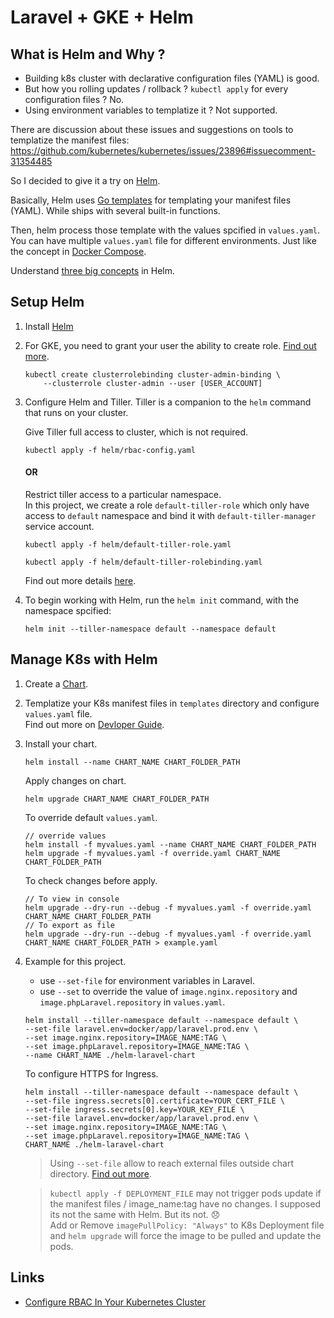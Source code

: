 # Laravel + GKE + Helm

## What is Helm and Why ?

* Building k8s cluster with declarative configuration files (YAML) is good. 
* But how you rolling updates / rollback ? `kubectl apply` for every configuration files ? No.
* Using environment variables to templatize it ? Not supported.

There are discussion about these issues and suggestions on tools to templatize the manifest files:  
https://github.com/kubernetes/kubernetes/issues/23896#issuecomment-31354485  
  
So I decided to give it a try on [Helm](https://helm.sh/).  
  
Basically, Helm uses [Go templates](https://godoc.org/text/template) for templating
your manifest files (YAML). While ships with several built-in functions.  

Then, helm process those template with the values spcified in `values.yaml`. 
You can have multiple `values.yaml` file for different environments. 
Just like the concept in [Docker Compose](https://docs.docker.com/compose/extends/#compose-documentation).  
  
Understand [three big concepts](https://docs.helm.sh/using_helm/#three-big-concepts) in Helm.  


## Setup Helm

1. Install [Helm](https://docs.helm.sh/using_helm/#install-helm)

2. For GKE, you need to grant your user the ability to create role. [Find out more](https://cloud.google.com/kubernetes-engine/docs/how-to/role-based-access-control).
    ```
    kubectl create clusterrolebinding cluster-admin-binding \
        --clusterrole cluster-admin --user [USER_ACCOUNT]
    ```
3. Configure Helm and Tiller. Tiller is a companion to the `helm` command that runs on your cluster.

    Give Tiller full access to cluster, which is not required.
    ```
    kubectl apply -f helm/rbac-config.yaml
    ```
    #### OR

    Restrict tiller access to a particular namespace.  
    In this project, we create a role  `default-tiller-role` which only have access to `default` namespace and bind it with `default-tiller-manager` service account.
    ```
    kubectl apply -f helm/default-tiller-role.yaml

    kubectl apply -f helm/default-tiller-rolebinding.yaml
    ```

    Find out more details [here](https://docs.helm.sh/using_helm/#tiller-and-role-based-access-control).
 
3. To begin working with Helm, run the `helm init` command, with the namespace spcified:
    ```
    helm init --tiller-namespace default --namespace default
    ```

## Manage K8s with Helm

1. Create a [Chart](https://docs.helm.sh/developing_charts/#using-helm-to-manage-charts).

2. Templatize your K8s manifest files in `templates` directory and configure `values.yaml` file.  
Find out more on [Devloper Guide](https://docs.helm.sh/chart_template_guide/#the-chart-template-developer-s-guide).

3. Install your chart.
    ```
    helm install --name CHART_NAME CHART_FOLDER_PATH
    ```

    Apply changes on chart.
    ```
    helm upgrade CHART_NAME CHART_FOLDER_PATH
    ```

    To override default `values.yaml`.
    ```
    // override values
    helm install -f myvalues.yaml --name CHART_NAME CHART_FOLDER_PATH
    helm upgrade -f myvalues.yaml -f override.yaml CHART_NAME CHART_FOLDER_PATH
    ```

    To check changes before apply.
    ```
    // To view in console
    helm upgrade --dry-run --debug -f myvalues.yaml -f override.yaml CHART_NAME CHART_FOLDER_PATH
    // To export as file
    helm upgrade --dry-run --debug -f myvalues.yaml -f override.yaml CHART_NAME CHART_FOLDER_PATH > example.yaml
    ```
5. Example for this project.
    * use `--set-file` for environment variables in Laravel.
    * use `--set` to override the value of `image.nginx.repository` and `image.phpLaravel.repository` in `values.yaml`.
    ```
    helm install --tiller-namespace default --namespace default \
    --set-file laravel.env=docker/app/laravel.prod.env \
    --set image.nginx.repository=IMAGE_NAME:TAG \
    --set image.phpLaravel.repository=IMAGE_NAME:TAG \
    --name CHART_NAME ./helm-laravel-chart
    ```

    To configure HTTPS for Ingress.
    ```
    helm install --tiller-namespace default --namespace default \
    --set-file ingress.secrets[0].certificate=YOUR_CERT_FILE \
    --set-file ingress.secrets[0].key=YOUR_KEY_FILE \
    --set-file laravel.env=docker/app/laravel.prod.env \
    --set image.nginx.repository=IMAGE_NAME:TAG \
    --set image.phpLaravel.repository=IMAGE_NAME:TAG \
    CHART_NAME ./helm-laravel-chart
    ```

    > Using `--set-file` allow to reach external files outside chart directory. [Find out more](https://github.com/helm/helm/issues/4026).

    > `kubectl apply -f DEPLOYMENT_FILE` may not trigger pods update if the manifest files / image_name:tag have no changes.
    >  I supposed its not the same with Helm. But its not. :disappointed:  
    >  Add or Remove `imagePullPolicy: "Always"` to K8s Deployment file and `helm upgrade` will force the image to be pulled and update the pods.
  



## Links

* [Configure RBAC In Your Kubernetes Cluster](https://docs.bitnami.com/kubernetes/how-to/configure-rbac-in-your-kubernetes-cluster/)